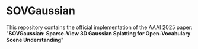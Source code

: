 # SOVGaussian
This repository contains the official implementation of the AAAI 2025 paper:
"**SOVGaussian: Sparse-View 3D Gaussian Splatting for Open-Vocabulary Scene Understanding**"


